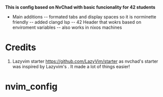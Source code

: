 **This is config based on NvChad with basic funcionality for 42 students**

- Main additions
-- formated tabs and display spaces so it is norminette friendly
-- added clangd lsp
-- 42 Header that wokrs based on enviroment variables
-- also works in nixos machines
# Credits

1) Lazyvim starter https://github.com/LazyVim/starter as nvchad's starter was inspired by Lazyvim's . It made a lot of things easier!
# nvim_config
